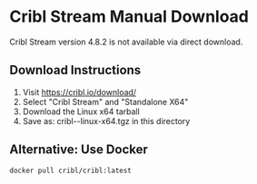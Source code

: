 # Cribl Stream Manual Download

Cribl Stream version 4.8.2 is not available via direct download.

## Download Instructions

1. Visit https://cribl.io/download/
2. Select "Cribl Stream" and "Standalone X64"
3. Download the Linux x64 tarball
4. Save as: cribl-<version>-linux-x64.tgz in this directory

## Alternative: Use Docker

```bash
docker pull cribl/cribl:latest
```
